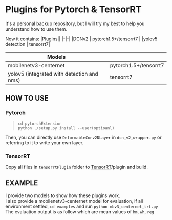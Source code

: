# Plugins for Pytorch & TensorRT

It's a personal backup repository, but I will try my best to help you understand how to use them.

Now it contains:
|Plugins||
|-|-|
|DCNv2 | pytorch1.5+/tensorrt7 |
|yolov5 detection | tensorrt7|

|Models||
|-|-|
|mobilenetv3-centernet | pytorch1.5+/tensorrt7 |
|yolov5 (integrated with detection and nms) | tensorrt7 |

## HOW TO USE

### Pytorch

>`cd pytorchExtension`  
>`python ./setup.py install --user(optioanl)`  

Then, you can directly use `DeformableConv2DLayer` in `dcn_v2_wrapper.py` or referring to it to write your own layer.

### TensorRT

Copy all files in `tensorrtPlugin` folder to [TensorRT](https://github.com/NVIDIA/TensorRT)/plugin and build.


## EXAMPLE

I provide two models to show how these plugins work.  
I also provide a mobilenetv3-centernet model for evaluation, if all environment settled, `cd examples` and run `python mbv3_centernet_trt.py`
The evaluation output is as follow which are mean values of `hm`, `wh`, `reg`
